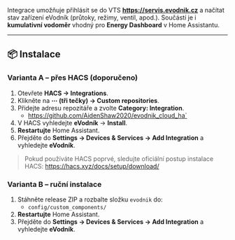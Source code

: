 Integrace umožňuje přihlásit se do VTS **https://servis.evodnik.cz** a načítat stav zařízení eVodník (průtoky, režimy, ventil, apod.).
Součástí je i **kumulativní vodoměr** vhodný pro **Energy Dashboard** v Home Assistantu.

---

## 📦 Instalace

### Varianta A – přes HACS (doporučeno)

1. Otevřete **HACS → Integrations**.
2. Klikněte na **⋯ (tři tečky) → Custom repositories**.
3. Přidejte adresu repozitáře a zvolte **Category: Integration**.  
   - https://github.com/AidenShaw2020/evodnik_cloud_ha`
4. V HACS vyhledejte **eVodník** → **Install**.
5. **Restartujte** Home Assistant.
6. Přejděte do **Settings → Devices & Services → Add Integration** a vyhledejte **eVodník**.

> Pokud používáte HACS poprvé, sledujte oficiální postup instalace HACS: https://hacs.xyz/docs/setup/download/

### Varianta B – ruční instalace

1. Stáhněte release ZIP a rozbalte složku `evodnik` do:
   - `config/custom_components/`
2. **Restartujte** Home Assistant.
3. Přejděte do **Settings → Devices & Services → Add Integration** a vyhledejte **eVodník**.

